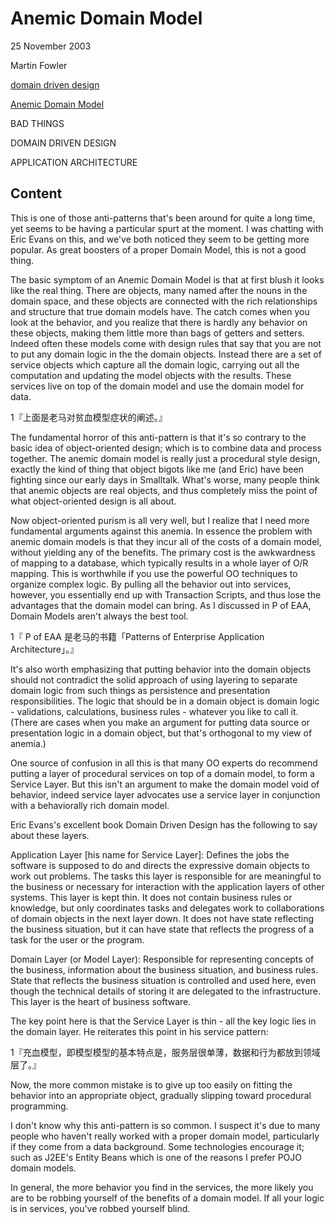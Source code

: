 # Anemic Domain Model

25 November 2003

Martin Fowler

[domain driven design](https://martinfowler.com/tags/domain%20driven%20design.html)

[Anemic Domain Model](https://www.martinfowler.com/bliki/AnemicDomainModel.html)

BAD THINGS

DOMAIN DRIVEN DESIGN

APPLICATION ARCHITECTURE

## Content

This is one of those anti-patterns that's been around for quite a long time, yet seems to be having a particular spurt at the moment. I was chatting with Eric Evans on this, and we've both noticed they seem to be getting more popular. As great boosters of a proper Domain Model, this is not a good thing.

The basic symptom of an Anemic Domain Model is that at first blush it looks like the real thing. There are objects, many named after the nouns in the domain space, and these objects are connected with the rich relationships and structure that true domain models have. The catch comes when you look at the behavior, and you realize that there is hardly any behavior on these objects, making them little more than bags of getters and setters. Indeed often these models come with design rules that say that you are not to put any domain logic in the the domain objects. Instead there are a set of service objects which capture all the domain logic, carrying out all the computation and updating the model objects with the results. These services live on top of the domain model and use the domain model for data.

1『上面是老马对贫血模型症状的阐述。』

The fundamental horror of this anti-pattern is that it's so contrary to the basic idea of object-oriented design; which is to combine data and process together. The anemic domain model is really just a procedural style design, exactly the kind of thing that object bigots like me (and Eric) have been fighting since our early days in Smalltalk. What's worse, many people think that anemic objects are real objects, and thus completely miss the point of what object-oriented design is all about.

Now object-oriented purism is all very well, but I realize that I need more fundamental arguments against this anemia. In essence the problem with anemic domain models is that they incur all of the costs of a domain model, without yielding any of the benefits. The primary cost is the awkwardness of mapping to a database, which typically results in a whole layer of O/R mapping. This is worthwhile if you use the powerful OO techniques to organize complex logic. By pulling all the behavior out into services, however, you essentially end up with Transaction Scripts, and thus lose the advantages that the domain model can bring. As I discussed in P of EAA, Domain Models aren't always the best tool.

1『 P of EAA 是老马的书籍「Patterns of Enterprise Application Architecture」。』

It's also worth emphasizing that putting behavior into the domain objects should not contradict the solid approach of using layering to separate domain logic from such things as persistence and presentation responsibilities. The logic that should be in a domain object is domain logic - validations, calculations, business rules - whatever you like to call it. (There are cases when you make an argument for putting data source or presentation logic in a domain object, but that's orthogonal to my view of anemia.)

One source of confusion in all this is that many OO experts do recommend putting a layer of procedural services on top of a domain model, to form a Service Layer. But this isn't an argument to make the domain model void of behavior, indeed service layer advocates use a service layer in conjunction with a behaviorally rich domain model.

Eric Evans's excellent book Domain Driven Design has the following to say about these layers.

Application Layer [his name for Service Layer]: Defines the jobs the software is supposed to do and directs the expressive domain objects to work out problems. The tasks this layer is responsible for are meaningful to the business or necessary for interaction with the application layers of other systems. This layer is kept thin. It does not contain business rules or knowledge, but only coordinates tasks and delegates work to collaborations of domain objects in the next layer down. It does not have state reflecting the business situation, but it can have state that reflects the progress of a task for the user or the program.

Domain Layer (or Model Layer): Responsible for representing concepts of the business, information about the business situation, and business rules. State that reflects the business situation is controlled and used here, even though the technical details of storing it are delegated to the infrastructure. This layer is the heart of business software.

The key point here is that the Service Layer is thin - all the key logic lies in the domain layer. He reiterates this point in his service pattern:

1『充血模型，即模型模型的基本特点是，服务层很单薄，数据和行为都放到领域层了。』

Now, the more common mistake is to give up too easily on fitting the behavior into an appropriate object, gradually slipping toward procedural programming.

I don't know why this anti-pattern is so common. I suspect it's due to many people who haven't really worked with a proper domain model, particularly if they come from a data background. Some technologies encourage it; such as J2EE's Entity Beans which is one of the reasons I prefer POJO domain models.

In general, the more behavior you find in the services, the more likely you are to be robbing yourself of the benefits of a domain model. If all your logic is in services, you've robbed yourself blind.